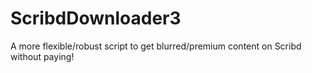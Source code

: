 # ScribdDownloader3
A more flexible/robust script to get blurred/premium content on Scribd without paying!
